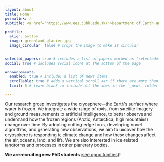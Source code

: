 ```yaml
---
layout: about
title: Home
permalink: /
subtitle: <a href='https://www.ees.cuhk.edu.hk/'>Department of Earth and Environmental Sciences</a>, <a href='https://www.sci.cuhk.edu.hk/'>Faculty of Science</a>, <a href='https://www.cuhk.edu.hk/'>The Chinese University of Hong Kong</a>

profile:
  align: bottom
  image: greenland_glacier.jpg
  image_circular: false # crops the image to make it circular
 

selected_papers: true # includes a list of papers marked as "selected={true}"
social: true # includes social icons at the bottom of the page

announcements:
  enabled: true # includes a list of news items
  scrollable: true # adds a vertical scroll bar if there are more than 3 news items
  limit: 5 # leave blank to include all the news in the `_news` folder

---
```


Our research group investigates the cryosphere—the Earth's surface where water is frozen.
We integrate a wide range of tools, from satellite imagery and ground measurements to artificial intelligence, to better observe and understand how the frozen regions (Arctic, Antarctica, high mountains) change over time. By adopting cutting-edge tools, developing novel algorithms, and generating new observations, we aim to uncover how the cryosphere is responding to climate change and how these changes affect the air, oceans, land, and life. We are also interested in ice-related landforms and processes in other planetary bodies. 

**We are recruiting new PhD students** [(see opportunities)](/opportunities/)**!** 
